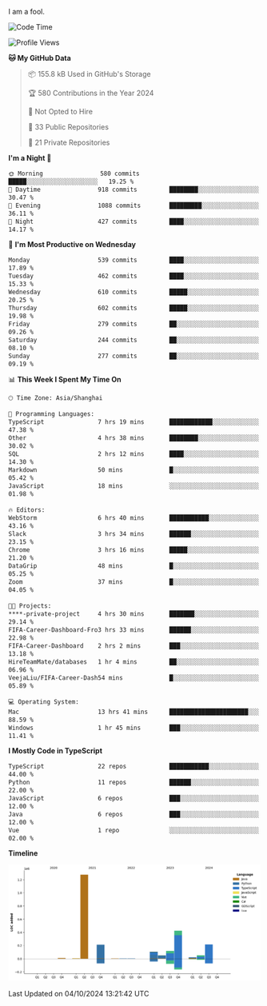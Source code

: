 I am a fool.

<!--START_SECTION:waka-->
![Code Time](http://img.shields.io/badge/Code%20Time-1%2C889%20hrs-blue)

![Profile Views](http://img.shields.io/badge/Profile%20Views-0-blue)

**🐱 My GitHub Data** 

> 📦 155.8 kB Used in GitHub's Storage 
 > 
> 🏆 580 Contributions in the Year 2024
 > 
> 🚫 Not Opted to Hire
 > 
> 📜 33 Public Repositories 
 > 
> 🔑 21 Private Repositories 
 > 
**I'm a Night 🦉** 

```text
🌞 Morning                580 commits         █████░░░░░░░░░░░░░░░░░░░░   19.25 % 
🌆 Daytime                918 commits         ████████░░░░░░░░░░░░░░░░░   30.47 % 
🌃 Evening                1088 commits        █████████░░░░░░░░░░░░░░░░   36.11 % 
🌙 Night                  427 commits         ████░░░░░░░░░░░░░░░░░░░░░   14.17 % 
```
📅 **I'm Most Productive on Wednesday** 

```text
Monday                   539 commits         ████░░░░░░░░░░░░░░░░░░░░░   17.89 % 
Tuesday                  462 commits         ████░░░░░░░░░░░░░░░░░░░░░   15.33 % 
Wednesday                610 commits         █████░░░░░░░░░░░░░░░░░░░░   20.25 % 
Thursday                 602 commits         █████░░░░░░░░░░░░░░░░░░░░   19.98 % 
Friday                   279 commits         ██░░░░░░░░░░░░░░░░░░░░░░░   09.26 % 
Saturday                 244 commits         ██░░░░░░░░░░░░░░░░░░░░░░░   08.10 % 
Sunday                   277 commits         ██░░░░░░░░░░░░░░░░░░░░░░░   09.19 % 
```


📊 **This Week I Spent My Time On** 

```text
🕑︎ Time Zone: Asia/Shanghai

💬 Programming Languages: 
TypeScript               7 hrs 19 mins       ████████████░░░░░░░░░░░░░   47.38 % 
Other                    4 hrs 38 mins       ████████░░░░░░░░░░░░░░░░░   30.02 % 
SQL                      2 hrs 12 mins       ████░░░░░░░░░░░░░░░░░░░░░   14.30 % 
Markdown                 50 mins             █░░░░░░░░░░░░░░░░░░░░░░░░   05.42 % 
JavaScript               18 mins             ░░░░░░░░░░░░░░░░░░░░░░░░░   01.98 % 

🔥 Editors: 
WebStorm                 6 hrs 40 mins       ███████████░░░░░░░░░░░░░░   43.16 % 
Slack                    3 hrs 34 mins       ██████░░░░░░░░░░░░░░░░░░░   23.15 % 
Chrome                   3 hrs 16 mins       █████░░░░░░░░░░░░░░░░░░░░   21.20 % 
DataGrip                 48 mins             █░░░░░░░░░░░░░░░░░░░░░░░░   05.25 % 
Zoom                     37 mins             █░░░░░░░░░░░░░░░░░░░░░░░░   04.05 % 

🐱‍💻 Projects: 
****-private-project     4 hrs 30 mins       ███████░░░░░░░░░░░░░░░░░░   29.14 % 
FIFA-Career-Dashboard-Fro3 hrs 33 mins       ██████░░░░░░░░░░░░░░░░░░░   22.98 % 
FIFA-Career-Dashboard    2 hrs 2 mins        ███░░░░░░░░░░░░░░░░░░░░░░   13.18 % 
HireTeamMate/databases   1 hr 4 mins         ██░░░░░░░░░░░░░░░░░░░░░░░   06.96 % 
VeejaLiu/FIFA-Career-Dash54 mins             █░░░░░░░░░░░░░░░░░░░░░░░░   05.89 % 

💻 Operating System: 
Mac                      13 hrs 41 mins      ██████████████████████░░░   88.59 % 
Windows                  1 hr 45 mins        ███░░░░░░░░░░░░░░░░░░░░░░   11.41 % 
```

**I Mostly Code in TypeScript** 

```text
TypeScript               22 repos            ███████████░░░░░░░░░░░░░░   44.00 % 
Python                   11 repos            ██████░░░░░░░░░░░░░░░░░░░   22.00 % 
JavaScript               6 repos             ███░░░░░░░░░░░░░░░░░░░░░░   12.00 % 
Java                     6 repos             ███░░░░░░░░░░░░░░░░░░░░░░   12.00 % 
Vue                      1 repo              ░░░░░░░░░░░░░░░░░░░░░░░░░   02.00 % 
```



**Timeline**

![Lines of Code chart](https://raw.githubusercontent.com/VeejaLiu/VeejaLiu/master/assets/bar_graph.png)


 Last Updated on 04/10/2024 13:21:42 UTC
<!--END_SECTION:waka-->
